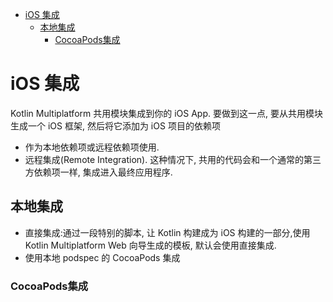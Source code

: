 <!-- @import "[TOC]" {cmd="toc" depthFrom=1 depthTo=6 orderedList=false} -->

<!-- code_chunk_output -->

- [iOS 集成](#ios-集成)
  - [本地集成](#本地集成)
    - [CocoaPods集成](#cocoapods集成)

<!-- /code_chunk_output -->

# iOS 集成

Kotlin Multiplatform 共用模块集成到你的 iOS App. 要做到这一点, 要从共用模块生成一个 iOS 框架, 然后将它添加为 iOS 项目的依赖项

- 作为本地依赖项或远程依赖项使用.
- 远程集成(Remote Integration). 这种情况下, 共用的代码会和一个通常的第三方依赖项一样, 集成进入最终应用程序.

## 本地集成

- 直接集成:通过一段特别的脚本, 让 Kotlin 构建成为 iOS 构建的一部分,使用 Kotlin Multiplatform Web 向导生成的模板, 默认会使用直接集成.
- 使用本地 podspec 的 CocoaPods 集成

### CocoaPods集成

```swift

```

